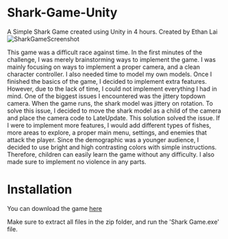 # Shark-Game-Unity
A Simple Shark Game created using Unity in 4 hours. Created by Ethan Lai
![SharkGameScreenshot](https://user-images.githubusercontent.com/97263413/171320797-8ad4c1c0-c2ce-4be3-b72f-5a518f0d3f49.png)

This game was a difficult race against time. In the first minutes of the challenge, I was merely brainstorming ways to implement the game. I was mainly focusing on ways
to implement a proper camera, and a clean character controller. I also needed time to model my own models. Once I finished the basics of the game, I decided to implement
extra features. However, due to the lack of time, I could not implement everything I had in mind. One of the biggest issues I encountered was the jittery topdown camera.
When the game runs, the shark model was jittery on rotation. To solve this issue, I decided to move the shark model as a child of the camera and place the camera code
to LateUpdate. This solution solved the issue. If I were to implement more features, I would add different types of fishes, more areas to explore, a proper main menu,
settings, and enemies that attack the player. Since the demographic was a younger audience, I decided to use bright and high contrasting colors with simple instructions.
Therefore, children can easily learn the game without any difficulty. I also made sure to implement no violence in any parts.

# Installation
You can download the game [here](https://www.dropbox.com/s/bt2mm1t6dt8dnet/SharkGame%20x86.zip?dl=1)

Make sure to extract all files in the zip folder, and run the 'Shark Game.exe' file.
